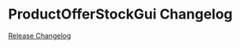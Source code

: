 # ProductOfferStockGui Changelog

[Release Changelog](https://github.com/spryker/product-offer-stock-gui/releases)
